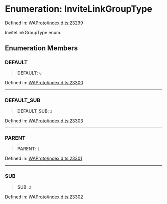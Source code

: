 # Enumeration: InviteLinkGroupType

Defined in: [WAProto/index.d.ts:23299](https://github.com/Fokusdotid/bail/blob/dad8cbc7bd41e0c17126095b0fc017b92c3d85cf/WAProto/index.d.ts#L23299)

InviteLinkGroupType enum.

## Enumeration Members

### DEFAULT

> **DEFAULT**: `0`

Defined in: [WAProto/index.d.ts:23300](https://github.com/Fokusdotid/bail/blob/dad8cbc7bd41e0c17126095b0fc017b92c3d85cf/WAProto/index.d.ts#L23300)

***

### DEFAULT\_SUB

> **DEFAULT\_SUB**: `3`

Defined in: [WAProto/index.d.ts:23303](https://github.com/Fokusdotid/bail/blob/dad8cbc7bd41e0c17126095b0fc017b92c3d85cf/WAProto/index.d.ts#L23303)

***

### PARENT

> **PARENT**: `1`

Defined in: [WAProto/index.d.ts:23301](https://github.com/Fokusdotid/bail/blob/dad8cbc7bd41e0c17126095b0fc017b92c3d85cf/WAProto/index.d.ts#L23301)

***

### SUB

> **SUB**: `2`

Defined in: [WAProto/index.d.ts:23302](https://github.com/Fokusdotid/bail/blob/dad8cbc7bd41e0c17126095b0fc017b92c3d85cf/WAProto/index.d.ts#L23302)
